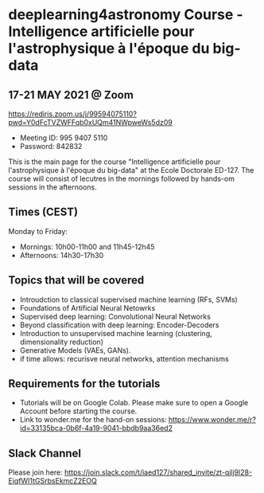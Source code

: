 # deeplearning4astronomy Course -  Intelligence artificielle pour l'astrophysique à l'époque du big-data 

## 17-21 MAY 2021 @ Zoom
  https://rediris.zoom.us/j/99594075110?pwd=Y0dFcTVZWFFqb0xUQm41NWpweWs5dz09
  - Meeting ID: 995 9407 5110
  - Password: 842832
  
This is the main page for the course "Intelligence artificielle pour l'astrophysique à l'époque du big-data" at the Ecole Doctorale ED-127. The course will consist of lecutres in the mornings followed by hands-om sessions in the afternoons.

## Times (CEST)
Monday to Friday:
  - Mornings: 10h00-11h00 and 11h45-12h45
  - Afternoons: 14h30-17h30

## Topics that will be covered
- Introudction to classical supervised machine learning (RFs, SVMs)
- Foundations of Artificial Neural Netowrks
- Supervised deep learning: Convolutional Neural Networks
- Beyond classification with deep learning: Encoder-Decoders
- Introduction to unsupervised machine learning (clustering, dimensionality reduction)
- Generative Models (VAEs, GANs).
- if time allows: recurisve neural networks, attention mechanisms

## Requirements for the tutorials
  -  Tutorials will be on Google Colab. Please make sure to open a Google Account before starting the course.
  - Link to wonder.me for the hand-on sessions: https://www.wonder.me/r?id=33135bca-0b6f-4a19-9041-bbdb9aa36ed2
   
## Slack Channel
Please join here: https://join.slack.com/t/iaed127/shared_invite/zt-qjlj9l28-EjqfWI1tGSrbsEkmcZ2EOQ
   

